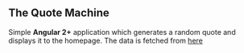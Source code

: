 
## The Quote Machine

Simple **Angular 2+** application which generates a random quote and displays it to the homepage. The data is fetched from [here](https://talaikis.com/api/quotes/random/)
